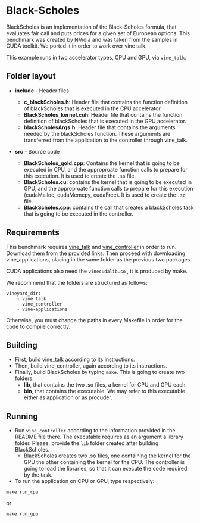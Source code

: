 # Black-Scholes

BlackScholes is an implementation of the Black-Scholes formula, that evaluates 
fair call and puts prices for a given set of European options. This benchmark 
was created by NVidia and was taken from the samples in CUDA toolkit. We ported
it in order to work over vine talk. 

This example runs in two accelerator types, CPU and GPU, via `vine_talk`.

## Folder layout
* **include** - Header files 
	- **c_blackScholes.h**: Header file that contains the function definition of 
	blackScholes that is executed in the CPU accelerator.
	- **BlackScholes_kernel.cuh**: Header file that contains the function 
	definition	of blackScholes that is executed in the GPU accelerator. 
	- **blackScholesArgs.h**: Header file that contains the arguments needed by 
	  the blackScholes function. These arguments are transferred from the 
	  application to the controller through vine\_talk. 

* **src** -  Source code
	- **BlackScholes_gold.cpp**: Contains the kernel that is going to be 
	executed in CPU, and the approproate function calls to prepare for this 
	execution. It is used to create the `.so` file.
  	- **BlackScholes.cu**: contains the kernel that is going to be executed in 
  	GPU, and the approproate function calls to prepare for this execution 
  	(cudaMalloc, cudaMemcpy, cudaFree). It is used to create the `.so` file.
	- **BlackScholes.cpp**: contains the call that creates a blackScholes task 
	that is going to be executed in the controller.

## Requirements
This benchmark requires [vine_talk](https://carvgit.ics.forth.gr/vineyard/vine_talk 
"Vine Talk") and [vine_controller](https://carvgit.ics.forth.gr/vineyard/vine_controller
"Vine Controller") in order to run. Download them from the provided links. Then 
proceed with downloading vine\_applications, placing in the same folder as the 
previous two packages. 

CUDA applications also need the `vinecudalib.so` , it is produced by make.

We recommend that the folders are structured as follows: 

	vineyard_dir:
		- vine_talk
		- vine_controller
		- vine-applications
		
Otherwise, you must change the paths in every Makefile in order for the code to 
compile correctly.  

## Building
* First, build vine\_talk according to its instructions.
* Then, build vine\_controller, again according to its instructions.
* Finally, build BlackScholes by typing `make`. This is going to create two 
folders: 
	- **lib**, that contains the two .so files, a kernel for CPU and GPU each. 
	- **bin**, that contains the executable. We may refer to this executable 
	either as application or as procuder. 

## Running  
* Run `vine_controller` according to the information provided in the README file
there. The executable requires as an argument a library folder. Please, provide 
the `lib` folder created after building BlackScholes. 
	- BlackScholes creates two .so files, one containing the kernel for the GPU 
	the other containing the kernel for the CPU. The controller is going to load 
	the libraries, so that it can execute the code required by the task. 
* To run the application on CPU or GPU, type respectively:
```
make run_cpu
``` 
or 
```
make run_gpu
```


